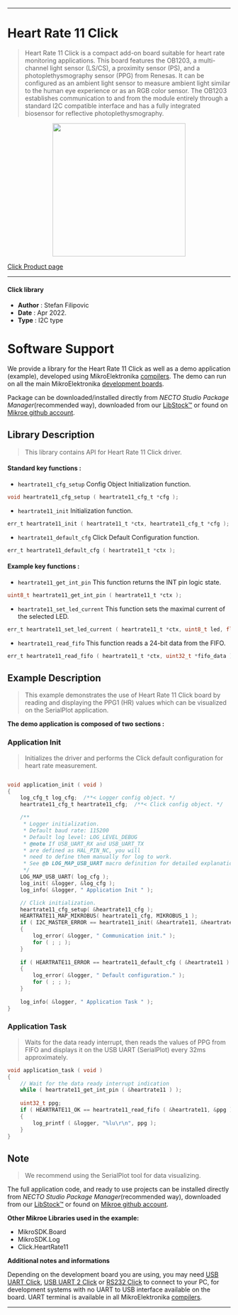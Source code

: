 
---
# Heart Rate 11 Click

> Heart Rate 11 Click is a compact add-on board suitable for heart rate monitoring applications. This board features the OB1203, a multi-channel light sensor (LS/CS), a proximity sensor (PS), and a photoplethysmography sensor (PPG) from Renesas. It can be configured as an ambient light sensor to measure ambient light similar to the human eye experience or as an RGB color sensor. The OB1203 establishes communication to and from the module entirely through a standard I2C compatible interface and has a fully integrated biosensor for reflective photoplethysmography.

<p align="center">
  <img src="https://download.mikroe.com/images/click_for_ide/heartrate11_click.png" height=300px>
</p>

[Click Product page](https://www.mikroe.com/heart-rate-11-click)

---


#### Click library

- **Author**        : Stefan Filipovic
- **Date**          : Apr 2022.
- **Type**          : I2C type


# Software Support

We provide a library for the Heart Rate 11 Click
as well as a demo application (example), developed using MikroElektronika
[compilers](https://www.mikroe.com/necto-studio).
The demo can run on all the main MikroElektronika [development boards](https://www.mikroe.com/development-boards).

Package can be downloaded/installed directly from *NECTO Studio Package Manager*(recommended way), downloaded from our [LibStock&trade;](https://libstock.mikroe.com) or found on [Mikroe github account](https://github.com/MikroElektronika/mikrosdk_click_v2/tree/master/clicks).

## Library Description

> This library contains API for Heart Rate 11 Click driver.

#### Standard key functions :

- `heartrate11_cfg_setup` Config Object Initialization function.
```c
void heartrate11_cfg_setup ( heartrate11_cfg_t *cfg );
```

- `heartrate11_init` Initialization function.
```c
err_t heartrate11_init ( heartrate11_t *ctx, heartrate11_cfg_t *cfg );
```

- `heartrate11_default_cfg` Click Default Configuration function.
```c
err_t heartrate11_default_cfg ( heartrate11_t *ctx );
```

#### Example key functions :

- `heartrate11_get_int_pin` This function returns the INT pin logic state.
```c
uint8_t heartrate11_get_int_pin ( heartrate11_t *ctx );
```

- `heartrate11_set_led_current` This function sets the maximal current of the selected LED.
```c
err_t heartrate11_set_led_current ( heartrate11_t *ctx, uint8_t led, float current );
```

- `heartrate11_read_fifo` This function reads a 24-bit data from the FIFO.
```c
err_t heartrate11_read_fifo ( heartrate11_t *ctx, uint32_t *fifo_data );
```

## Example Description

> This example demonstrates the use of Heart Rate 11 Click board by reading and displaying the PPG1 (HR) values which can be visualized on the SerialPlot application.

**The demo application is composed of two sections :**

### Application Init

> Initializes the driver and performs the Click default configuration for heart rate measurement.

```c

void application_init ( void )
{
    log_cfg_t log_cfg;  /**< Logger config object. */
    heartrate11_cfg_t heartrate11_cfg;  /**< Click config object. */

    /** 
     * Logger initialization.
     * Default baud rate: 115200
     * Default log level: LOG_LEVEL_DEBUG
     * @note If USB_UART_RX and USB_UART_TX 
     * are defined as HAL_PIN_NC, you will 
     * need to define them manually for log to work. 
     * See @b LOG_MAP_USB_UART macro definition for detailed explanation.
     */
    LOG_MAP_USB_UART( log_cfg );
    log_init( &logger, &log_cfg );
    log_info( &logger, " Application Init " );

    // Click initialization.
    heartrate11_cfg_setup( &heartrate11_cfg );
    HEARTRATE11_MAP_MIKROBUS( heartrate11_cfg, MIKROBUS_1 );
    if ( I2C_MASTER_ERROR == heartrate11_init( &heartrate11, &heartrate11_cfg ) ) 
    {
        log_error( &logger, " Communication init." );
        for ( ; ; );
    }
    
    if ( HEARTRATE11_ERROR == heartrate11_default_cfg ( &heartrate11 ) )
    {
        log_error( &logger, " Default configuration." );
        for ( ; ; );
    }
    
    log_info( &logger, " Application Task " );
}

```

### Application Task

> Waits for the data ready interrupt, then reads the values of PPG from FIFO and displays it on the USB UART (SerialPlot) every 32ms approximately.

```c
void application_task ( void )
{
    // Wait for the data ready interrupt indication
    while ( heartrate11_get_int_pin ( &heartrate11 ) );
    
    uint32_t ppg;
    if ( HEARTRATE11_OK == heartrate11_read_fifo ( &heartrate11, &ppg ) )
    {
        log_printf ( &logger, "%lu\r\n", ppg );
    }
}
```

## Note

> We recommend using the SerialPlot tool for data visualizing.

The full application code, and ready to use projects can be installed directly from *NECTO Studio Package Manager*(recommended way), downloaded from our [LibStock&trade;](https://libstock.mikroe.com) or found on [Mikroe github account](https://github.com/MikroElektronika/mikrosdk_click_v2/tree/master/clicks).

**Other Mikroe Libraries used in the example:**

- MikroSDK.Board
- MikroSDK.Log
- Click.HeartRate11

**Additional notes and informations**

Depending on the development board you are using, you may need
[USB UART Click](https://www.mikroe.com/usb-uart-click),
[USB UART 2 Click](https://www.mikroe.com/usb-uart-2-click) or
[RS232 Click](https://www.mikroe.com/rs232-click) to connect to your PC, for
development systems with no UART to USB interface available on the board. UART
terminal is available in all MikroElektronika
[compilers](https://shop.mikroe.com/compilers).

---

